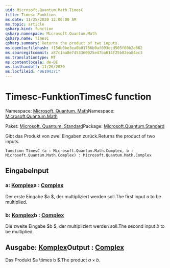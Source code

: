 ```yaml
---
uid: Microsoft.Quantum.Math.TimesC
title: Timesc-Funktion
ms.date: 11/25/2020 12:00:00 AM
ms.topic: article
qsharp.kind: function
qsharp.namespace: Microsoft.Quantum.Math
qsharp.name: TimesC
qsharp.summary: Returns the product of two inputs.
ms.openlocfilehash: f15db0be3ea0b01786b0af093ecd505f60b2e862
ms.sourcegitcommit: a87c1aa8e7453360025e47ba614f25b02ea84ec3
ms.translationtype: MT
ms.contentlocale: de-DE
ms.lasthandoff: 11/26/2020
ms.locfileid: "96194371"
---
```

# <a name="timesc-function"></a><span data-ttu-id="0adf8-102">Timesc-Funktion</span><span class="sxs-lookup"><span data-stu-id="0adf8-102">TimesC function</span></span>

<span data-ttu-id="0adf8-103">Namespace: [Microsoft. Quantum. Math](xref:Microsoft.Quantum.Math)</span><span class="sxs-lookup"><span data-stu-id="0adf8-103">Namespace: [Microsoft.Quantum.Math](xref:Microsoft.Quantum.Math)</span></span>

<span data-ttu-id="0adf8-104">Paket: [Microsoft. Quantum. Standard](https://nuget.org/packages/Microsoft.Quantum.Standard)</span><span class="sxs-lookup"><span data-stu-id="0adf8-104">Package: [Microsoft.Quantum.Standard](https://nuget.org/packages/Microsoft.Quantum.Standard)</span></span>


<span data-ttu-id="0adf8-105">Gibt das Produkt von zwei Eingaben zurück.</span><span class="sxs-lookup"><span data-stu-id="0adf8-105">Returns the product of two inputs.</span></span>

```qsharp
function TimesC (a : Microsoft.Quantum.Math.Complex, b : Microsoft.Quantum.Math.Complex) : Microsoft.Quantum.Math.Complex
```


## <a name="input"></a><span data-ttu-id="0adf8-106">Eingabe</span><span class="sxs-lookup"><span data-stu-id="0adf8-106">Input</span></span>

### <a name="a--complex"></a><span data-ttu-id="0adf8-107">a: [Komplex](xref:Microsoft.Quantum.Math.Complex)</span><span class="sxs-lookup"><span data-stu-id="0adf8-107">a : [Complex](xref:Microsoft.Quantum.Math.Complex)</span></span>

<span data-ttu-id="0adf8-108">Der erste Eingabe $a $, der multipliziert werden soll.</span><span class="sxs-lookup"><span data-stu-id="0adf8-108">The first input $a$ to be multiplied.</span></span>


### <a name="b--complex"></a><span data-ttu-id="0adf8-109">b: [Komplex](xref:Microsoft.Quantum.Math.Complex)</span><span class="sxs-lookup"><span data-stu-id="0adf8-109">b : [Complex](xref:Microsoft.Quantum.Math.Complex)</span></span>

<span data-ttu-id="0adf8-110">Die zweite Eingabe $b $, der multipliziert werden soll.</span><span class="sxs-lookup"><span data-stu-id="0adf8-110">The second input $b$ to be multiplied.</span></span>



## <a name="output--complex"></a><span data-ttu-id="0adf8-111">Ausgabe: [Komplex](xref:Microsoft.Quantum.Math.Complex)</span><span class="sxs-lookup"><span data-stu-id="0adf8-111">Output : [Complex](xref:Microsoft.Quantum.Math.Complex)</span></span>

<span data-ttu-id="0adf8-112">Das Produkt $a \times b $.</span><span class="sxs-lookup"><span data-stu-id="0adf8-112">The product $a \times b$.</span></span>